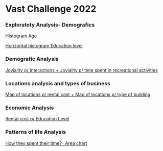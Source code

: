 <h1> Vast Challenge 2022 </h1>

<h3>Exploratoty Analysis- Demografics</h3>

[Histogram Age](https://mdanielaraffom.github.io/infovis/VastChallenge/vast.age.html)

[Horizontal histogram Education level](https://mdanielaraffom.github.io/infovis/VastChallenge/barchar-EducationLevel.html)

<h3>Demografic Analysis</h3>

[Joviality p/ Interactions + Joviality p/ time spent in recreational activities](https://mdanielaraffom.github.io/infovis/VastChallenge/joviality-interactions.html)

<h3>Locations analysis and types of business</h3>

[Map of locations p/ rental cost + Map of locations p/ type of building](https://mdanielaraffom.github.io/infovis/VastChallenge/location-rentalcost.html)

<h3>Economic Analysis</h3>

[Rental cost p/ Education Level](https://mdanielaraffom.github.io/infovis/VastChallenge/Rentalcost-Education.html)

<h3>Patterns of life Analysis</h3>

[How they spent their time?- Area chart](https://mdanielaraffom.github.io/infovis/VastChallenge/timespent.html)

